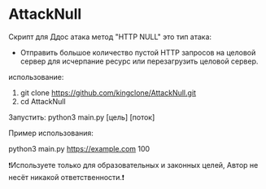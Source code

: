 # AttackNull
Скрипт для Ддос атака метод "HTTP NULL" это тип атака:
- Отправить большое количество пустой HTTP запросов на целовой сервер для исчерпание ресурс или перезагрузить целовой сервер.

использование:

1) git clone https://github.com/kingclone/AttackNull.git
2) cd AttackNull

Запустить:
python3 main.py [цель] [поток] 

Пример использования:

python3 main.py https://example.com 100

❗Используете только для образовательных и законных целей, Автор не несёт никакой ответственности.❗
